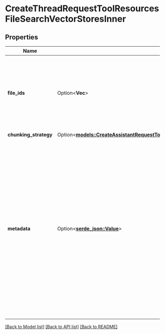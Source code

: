 # CreateThreadRequestToolResourcesFileSearchVectorStoresInner

## Properties

Name | Type | Description | Notes
------------ | ------------- | ------------- | -------------
**file_ids** | Option<**Vec<String>**> | A list of [file](/docs/api-reference/files) IDs to add to the vector store. There can be a maximum of 10000 files in a vector store.  | [optional]
**chunking_strategy** | Option<[**models::CreateAssistantRequestToolResourcesFileSearchVectorStoresInnerChunkingStrategy**](CreateAssistantRequest_tool_resources_file_search_vector_stores_inner_chunking_strategy.md)> |  | [optional]
**metadata** | Option<[**serde_json::Value**](.md)> | Set of 16 key-value pairs that can be attached to a vector store. This can be useful for storing additional information about the vector store in a structured format. Keys can be a maximum of 64 characters long and values can be a maxium of 512 characters long.  | [optional]

[[Back to Model list]](../README.md#documentation-for-models) [[Back to API list]](../README.md#documentation-for-api-endpoints) [[Back to README]](../README.md)


